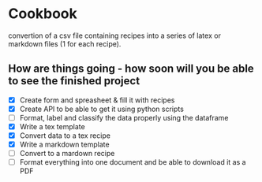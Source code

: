 # Cookbook
convertion of a csv file containing recipes into a series of latex or markdown files (1 for each recipe).

## How are things going - how soon will you be able to see the finished project

- [X] Create form and spreasheet & fill it with recipes
- [X] Create API to be able to get it using python scripts
- [ ] Format, label and classify the data properly using the dataframe
- [X] Write a tex template
- [X] Convert data to a tex recipe
- [X] Write a markdown template
- [ ] Convert to a mardown recipe
- [ ] Format everything into one document and be able to download it as a PDF
